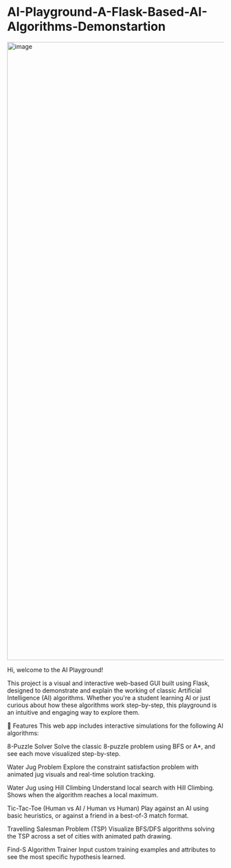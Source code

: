 # AI-Playground-A-Flask-Based-AI-Algorithms-Demonstartion
<img width="1438" alt="image" src="https://github.com/user-attachments/assets/653051e3-de4e-478e-9aca-40d945a18c9e" />

Hi, welcome to the AI Playground!

This project is a visual and interactive web-based GUI built using Flask, designed to demonstrate and explain the working of classic Artificial Intelligence (AI) algorithms. 
Whether you're a student learning AI or just curious about how these algorithms work step-by-step, this playground is an intuitive and engaging way to explore them.

🚀 Features
This web app includes interactive simulations for the following AI algorithms:

8-Puzzle Solver
Solve the classic 8-puzzle problem using BFS or A*, and see each move visualized step-by-step.

Water Jug Problem
Explore the constraint satisfaction problem with animated jug visuals and real-time solution tracking.

Water Jug using Hill Climbing
Understand local search with Hill Climbing. Shows when the algorithm reaches a local maximum.

Tic-Tac-Toe (Human vs AI / Human vs Human)
Play against an AI using basic heuristics, or against a friend in a best-of-3 match format.

Travelling Salesman Problem (TSP)
Visualize BFS/DFS algorithms solving the TSP across a set of cities with animated path drawing.

Find-S Algorithm Trainer
Input custom training examples and attributes to see the most specific hypothesis learned.
